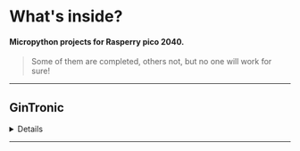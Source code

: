 # What's inside?

#### Micropython projects for Rasperry pico 2040.

> Some of them are completed, others not, but no one will work for sure!
--------------------
<h2> GinTronic</h2>  
<details>
 <summary> Details
</summary>



> Project for a cocktail machine that can spill cocktail.

* The list of cocktail is stored in flash memory of pico.


* The data can be read  and updated via Bluetooth using an
**HC-05** module with an SPI connection.


* The machine uses an **encoder KY-040** for the selection of a cocktail.


* It uses peristaltic pump capable of filling a 3 oz glass in 10 seconds.
</details>

----------


